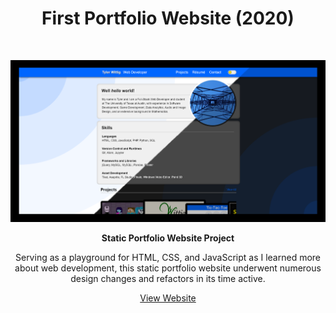<!-- Title -->
<h1 align="center">First Portfolio Website (2020)</h1>
<br>

<!-- Image -->
<p align="center">
  <a href="https://twit96.github.io/portfolio-old/">
    <img alt="First Portfolio Website - Title Card" src="./img/site-card.png" />
  </a>
</p>

<!-- Description -->
<p align="center">
  <b>Static Portfolio Website Project</b>
</p>

<p align="center">
  Serving as a playground for HTML, CSS, and JavaScript as I learned more about web development, 
  this static portfolio website underwent numerous design changes and refactors in its time active.
</p>

<!-- Links -->
<p align="center">
  <a href="./index.html">View Website</a>
</p>
